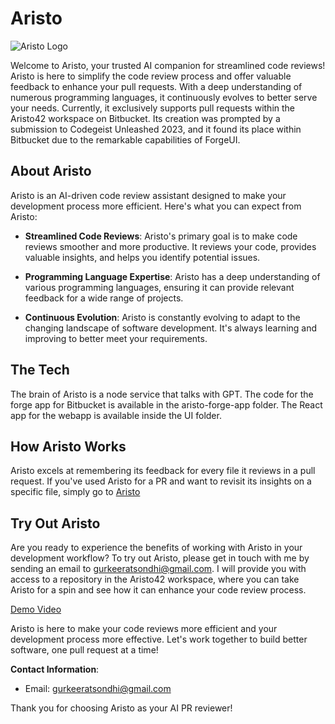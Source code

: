 # Aristo

![Aristo Logo](https://i.ibb.co/jbRGKgm/Colorful-Illustrated-Ai-Tools-You-Tube-Thumbnail.png)


Welcome to Aristo, your trusted AI companion for streamlined code reviews! Aristo is here to simplify the code review process and offer valuable feedback to enhance your pull requests. With a deep understanding of numerous programming languages, it continuously evolves to better serve your needs. Currently, it exclusively supports pull requests within the Aristo42 workspace on Bitbucket. Its creation was prompted by a submission to Codegeist Unleashed 2023, and it found its place within Bitbucket due to the remarkable capabilities of ForgeUI.

## About Aristo

Aristo is an AI-driven code review assistant designed to make your development process more efficient. Here's what you can expect from Aristo:

- **Streamlined Code Reviews**: Aristo's primary goal is to make code reviews smoother and more productive. It reviews your code, provides valuable insights, and helps you identify potential issues.

- **Programming Language Expertise**: Aristo has a deep understanding of various programming languages, ensuring it can provide relevant feedback for a wide range of projects.

- **Continuous Evolution**: Aristo is constantly evolving to adapt to the changing landscape of software development. It's always learning and improving to better meet your requirements.

## The Tech

The brain of Aristo is a node service that talks with GPT. The code for the forge app for Bitbucket is available in the aristo-forge-app folder. The React app for the webapp is available inside the UI folder. 

## How Aristo Works

Aristo excels at remembering its feedback for every file it reviews in a pull request. If you've used Aristo for a PR and want to revisit its insights on a specific file, simply go to [Aristo](https://aristo-fzl2.onrender.com)


## Try Out Aristo

Are you ready to experience the benefits of working with Aristo in your development workflow? To try out Aristo, please get in touch with me by sending an email to gurkeeratsondhi@gmail.com. I will provide you with access to a repository in the Aristo42 workspace, where you can take Aristo for a spin and see how it can enhance your code review process.

[Demo Video](https://www.youtube.com/watch?v=whfNkBzk9vM)

Aristo is here to make your code reviews more efficient and your development process more effective. Let's work together to build better software, one pull request at a time!

**Contact Information**: 
- Email: gurkeeratsondhi@gmail.com

Thank you for choosing Aristo as your AI PR reviewer!
